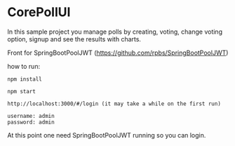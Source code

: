 # CorePollUI 

In this sample project you manage polls by creating, voting, change voting option, signup and see the results with charts.

Front for SpringBootPoolJWT (https://github.com/rpbs/SpringBootPoolJWT)

how to run:

```
npm install
```

```
npm start
```

```
http://localhost:3000/#/login (it may take a while on the first run)

username: admin
password: admin
```

At this point one need SpringBootPoolJWT running so you can login.

